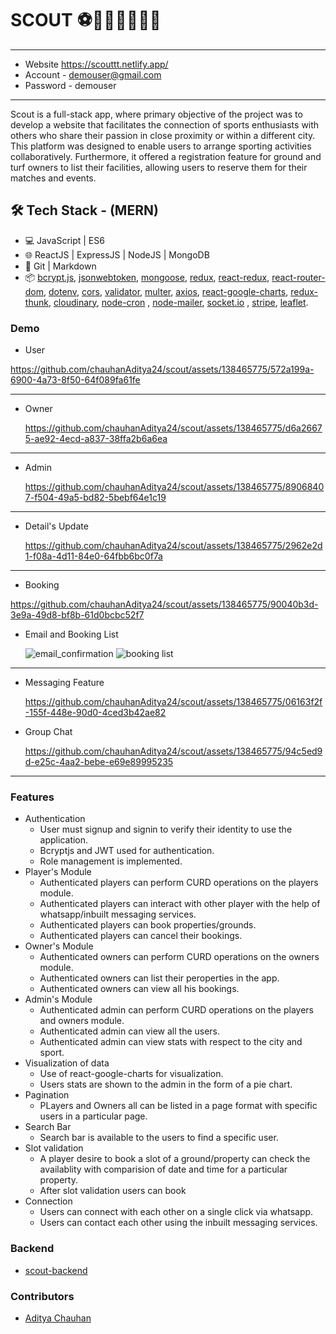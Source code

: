 # SCOUT ⚽🏀🏐🎱🏏🏓🎾
---

- Website https://scouttt.netlify.app/
- Account - demouser@gmail.com
- Password - demouser
  
---

Scout is a full-stack app, where primary objective of the project was to develop a website that facilitates the connection of sports enthusiasts with others who share their passion in close proximity or within a different city. This platform was designed to enable users to arrange sporting activities collaboratively. Furthermore, it offered a registration feature for ground and turf owners to list their facilities, allowing users to reserve them for their matches and events.
## 🛠 Tech Stack - (MERN)
- 💻 JavaScript | ES6
- 🌐 ReactJS | ExpressJS | NodeJS | MongoDB
- 🔧 Git | Markdown
- 📦 [bcrypt.js](https://www.npmjs.com/package/bcryptjs), [jsonwebtoken](https://www.npmjs.com/package/jsonwebtoken), [mongoose](https://www.npmjs.com/package/mongoose), [redux](https://github.com/reduxjs/redux), [react-redux](https://www.npmjs.com/package/react-redux), [react-router-dom](https://www.npmjs.com/package/react-router-dom), [dotenv](https://www.npmjs.com/package/dotenv), [cors](https://www.npmjs.com/package/cors), [validator](https://www.npmjs.com/package/validator), [multer](https://www.npmjs.com/package/multer), [axios](https://www.npmjs.com/package/axios), [react-google-charts](https://www.npmjs.com/package/react-google-charts), [redux-thunk](https://github.com/reduxjs/redux-thunk), [cloudinary](https://www.npmjs.com/package/cloudinary), [node-cron](https://www.npmjs.com/package/node-cron) , [node-mailer](https://www.npmjs.com/package/nodemailer), [socket.io](https://www.npmjs.com/package/socket.io) , [stripe](https://www.npmjs.com/package/stripe), [leaflet](https://www.npmjs.com/package/leaflet).

### Demo
- User
  
https://github.com/chauhanAditya24/scout/assets/138465775/572a199a-6900-4a73-8f50-64f089fa61fe

---
- Owner
  
  https://github.com/chauhanAditya24/scout/assets/138465775/d6a26675-ae92-4ecd-a837-38ffa2b6a6ea

---
- Admin

  https://github.com/chauhanAditya24/scout/assets/138465775/89068407-f504-49a5-bd82-5bebf64e1c19
  
---
- Detail's Update

  https://github.com/chauhanAditya24/scout/assets/138465775/2962e2d1-f08a-4d11-84e0-64fbb6bc0f7a

---

- Booking

https://github.com/chauhanAditya24/scout/assets/138465775/90040b3d-3e9a-49d8-bf8b-61d0bcbc52f7

- Email and Booking List

  ![email_confirmation](https://github.com/chauhanAditya24/scout/assets/138465775/55a855fb-7f0b-4fd1-b20d-4962b19bb2fa)
![booking list](https://github.com/chauhanAditya24/scout/assets/138465775/f76472d8-e356-48af-bfe6-3515c001bb57)

  
---

- Messaging Feature

  https://github.com/chauhanAditya24/scout/assets/138465775/06163f2f-155f-448e-90d0-4ced3b42ae82

- Group Chat

  https://github.com/chauhanAditya24/scout/assets/138465775/94c5ed9d-e25c-4aa2-bebe-e69e89995235


---
### Features

- Authentication
  - User must signup and signin to verify their identity to use the application.
  - Bcryptjs and JWT used for authentication.
  - Role management is implemented.
- Player's Module
  - Authenticated players can perform CURD operations on the players module.
  - Authenticated players can interact with other player with the help of whatsapp/inbuilt messaging services.
  - Authenticated players can book properties/grounds.
  - Authenticated players can cancel their bookings.
- Owner's Module
  - Authenticated owners can perform CURD operations on the owners module.
  - Authenticated owners can list their peroperties in the app.
  - Authenticated owners can view all his bookings.
- Admin's Module
  - Authenticated admin can perform CURD operations on the players and owners module.
  - Authenticated admin can view all the users.
  - Authenticated admin can view stats with respect to the city and sport.
- Visualization of data
  - Use of react-google-charts for visualization.
  - Users stats are shown to the admin in the form of a pie chart.
- Pagination
  - PLayers and Owners all can be listed in a page format with specific users in a particular page.
- Search Bar
  - Search bar is available to the users to find a specific user.
- Slot validation
  - A player desire to book a slot of a ground/property can check the availablity with comparision of date and time for a particular property.
  - After slot validation users can book 
- Connection
  - Users can connect with each other on a single click via whatsapp.
  - Users can contact each other using the inbuilt messaging services.

### Backend 
  - [scout-backend](https://github.com/chauhanAditya24/scout-backend)

### Contributors
  - [Aditya Chauhan](https://github.com/chauhanAditya24)
